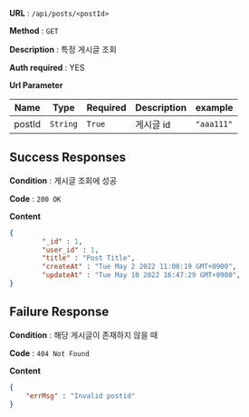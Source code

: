 **URL** : `/api/posts/<postId>`

**Method** : `GET`

**Description** : 특정 게시글 조회

**Auth required** : YES

**Url Parameter**

|Name|Type|Required|Description|example|
|----|----|--------|--------|-------|
|postId|`String`|`True`|게시글 id|`"aaa111"`|

## Success Responses

**Condition** : 게시글 조회에 성공

**Code** : `200 OK`

**Content**

```json
{
        "_id" : 1,
        "user_id" : 1,
        "title" : "Post Title",
        "createAt" : "Tue May 2 2022 11:00:19 GMT+0900",
        "updateAt" : "Tue May 10 2022 16:47:29 GMT+0900",
}
```

## Failure Response

**Condition** : 해당 게시글이 존재하지 않을 때

**Code** : `404 Not Found`

**Content**
```json
{
    "errMsg" : "Invalid postid"
}
```
